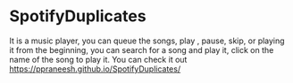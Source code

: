 # SpotifyDuplicates
It is a music player, you can queue the songs, play , pause, skip, or playing it from the beginning, you can search for a song and play it, click on the name of the song to play it.
You can check it out 
https://ppraneesh.github.io/SpotifyDuplicates/
